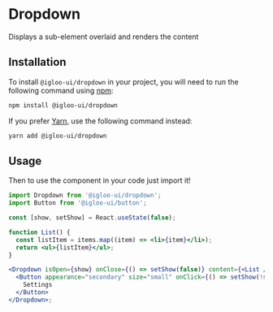 # Dropdown

Displays a sub-element overlaid and renders the content

<Example is="custom" />

<ReferenceLinks is="custom" />

## Installation

To install `@igloo-ui/dropdown` in your project, you will need to run the following command using [npm](https://www.npmjs.com/):

```bash
npm install @igloo-ui/dropdown
```

If you prefer [Yarn](https://classic.yarnpkg.com/en/), use the following command instead:

```bash
yarn add @igloo-ui/dropdown
```

## Usage

Then to use the component in your code just import it!

```jsx
import Dropdown from '@igloo-ui/dropdown';
import Button from '@igloo-ui/button';

const [show, setShow] = React.useState(false);

function List() {
  const listItem = items.map((item) => <li>{item}</li>);
  return <ul>{listItem}</ul>;
}

<Dropdown isOpen={show} onClose={() => setShow(false)} content={<List />}>
  <Button appearance="secondary" size="small" onClick={() => setShow(!show)}>
    Settings
  </Button>
</Dropdown>;
```
